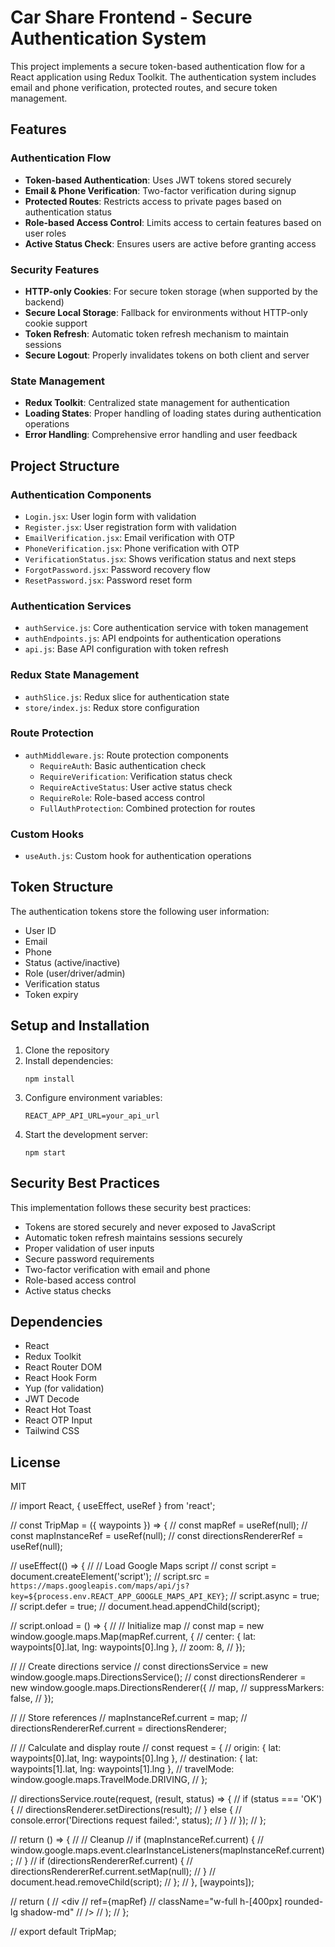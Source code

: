 # Car Share Frontend - Secure Authentication System

This project implements a secure token-based authentication flow for a React application using Redux Toolkit. The authentication system includes email and phone verification, protected routes, and secure token management.

## Features

### Authentication Flow
- **Token-based Authentication**: Uses JWT tokens stored securely
- **Email & Phone Verification**: Two-factor verification during signup
- **Protected Routes**: Restricts access to private pages based on authentication status
- **Role-based Access Control**: Limits access to certain features based on user roles
- **Active Status Check**: Ensures users are active before granting access

### Security Features
- **HTTP-only Cookies**: For secure token storage (when supported by the backend)
- **Secure Local Storage**: Fallback for environments without HTTP-only cookie support
- **Token Refresh**: Automatic token refresh mechanism to maintain sessions
- **Secure Logout**: Properly invalidates tokens on both client and server

### State Management
- **Redux Toolkit**: Centralized state management for authentication
- **Loading States**: Proper handling of loading states during authentication operations
- **Error Handling**: Comprehensive error handling and user feedback

## Project Structure

### Authentication Components
- `Login.jsx`: User login form with validation
- `Register.jsx`: User registration form with validation
- `EmailVerification.jsx`: Email verification with OTP
- `PhoneVerification.jsx`: Phone verification with OTP
- `VerificationStatus.jsx`: Shows verification status and next steps
- `ForgotPassword.jsx`: Password recovery flow
- `ResetPassword.jsx`: Password reset form

### Authentication Services
- `authService.js`: Core authentication service with token management
- `authEndpoints.js`: API endpoints for authentication operations
- `api.js`: Base API configuration with token refresh

### Redux State Management
- `authSlice.js`: Redux slice for authentication state
- `store/index.js`: Redux store configuration

### Route Protection
- `authMiddleware.js`: Route protection components
  - `RequireAuth`: Basic authentication check
  - `RequireVerification`: Verification status check
  - `RequireActiveStatus`: User active status check
  - `RequireRole`: Role-based access control
  - `FullAuthProtection`: Combined protection for routes

### Custom Hooks
- `useAuth.js`: Custom hook for authentication operations

## Token Structure

The authentication tokens store the following user information:
- User ID
- Email
- Phone
- Status (active/inactive)
- Role (user/driver/admin)
- Verification status
- Token expiry

## Setup and Installation

1. Clone the repository
2. Install dependencies:
   ```
   npm install
   ```
3. Configure environment variables:
   ```
   REACT_APP_API_URL=your_api_url
   ```
4. Start the development server:
   ```
   npm start
   ```

## Security Best Practices

This implementation follows these security best practices:
- Tokens are stored securely and never exposed to JavaScript
- Automatic token refresh maintains sessions securely
- Proper validation of user inputs
- Secure password requirements
- Two-factor verification with email and phone
- Role-based access control
- Active status checks

## Dependencies

- React
- Redux Toolkit
- React Router DOM
- React Hook Form
- Yup (for validation)
- JWT Decode
- React Hot Toast
- React OTP Input
- Tailwind CSS

## License

MIT


// import React, { useEffect, useRef } from 'react';

// const TripMap = ({ waypoints }) => {
//   const mapRef = useRef(null);
//   const mapInstanceRef = useRef(null);
//   const directionsRendererRef = useRef(null);

//   useEffect(() => {
//     // Load Google Maps script
//     const script = document.createElement('script');
//     script.src = `https://maps.googleapis.com/maps/api/js?key=${process.env.REACT_APP_GOOGLE_MAPS_API_KEY}`;
//     script.async = true;
//     script.defer = true;
//     document.head.appendChild(script);

//     script.onload = () => {
//       // Initialize map
//       const map = new window.google.maps.Map(mapRef.current, {
//         center: { lat: waypoints[0].lat, lng: waypoints[0].lng },
//         zoom: 8,
//       });

//       // Create directions service
//       const directionsService = new window.google.maps.DirectionsService();
//       const directionsRenderer = new window.google.maps.DirectionsRenderer({
//         map,
//         suppressMarkers: false,
//       });

//       // Store references
//       mapInstanceRef.current = map;
//       directionsRendererRef.current = directionsRenderer;

//       // Calculate and display route
//       const request = {
//         origin: { lat: waypoints[0].lat, lng: waypoints[0].lng },
//         destination: { lat: waypoints[1].lat, lng: waypoints[1].lng },
//         travelMode: window.google.maps.TravelMode.DRIVING,
//       };

//       directionsService.route(request, (result, status) => {
//         if (status === 'OK') {
//           directionsRenderer.setDirections(result);
//         } else {
//           console.error('Directions request failed:', status);
//         }
//       });
//     };

//     return () => {
//       // Cleanup
//       if (mapInstanceRef.current) {
//         window.google.maps.event.clearInstanceListeners(mapInstanceRef.current);
//       }
//       if (directionsRendererRef.current) {
//         directionsRendererRef.current.setMap(null);
//       }
//       document.head.removeChild(script);
//     };
//   }, [waypoints]);

//   return (
//     <div 
//       ref={mapRef} 
//       className="w-full h-[400px] rounded-lg shadow-md"
//     />
//   );
// };

// export default TripMap; 